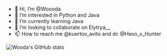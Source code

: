 - 👋 Hi, I’m @Woooda
- 👀 I’m interested in Python and Java
- 🌱 I’m currently learning Java
- 💞️ I’m looking to collaborate on Elytrya__
- 📫 How to reach me @kuertov_avito and dc @Hexo_x_Hunter

![Wooda's GitHub stats](https://github-readme-stats.vercel.app/api?username=Wooda&show_icons=true)


<!---
Woooda/Woooda is a ✨ special ✨ repository because its `README.md` (this file) appears on your GitHub profile.
You can click the Preview link to take a look at your changes.
--->
